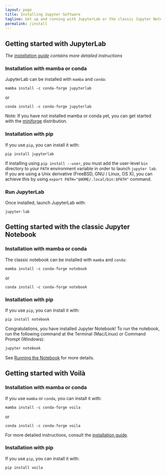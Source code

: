 ```yaml
---
layout: page
title: Installing Jupyter Software
tagline: Get up and running with JupyterLab or the classic Jupyter Notebook.
permalink: /install
---
```


## Getting started with JupyterLab

_The [installation guide](http://jupyterlab.readthedocs.io/en/stable/getting_started/installation.html) contains more detailed instructions_

### Installation with mamba or conda

JupyterLab can be installed with `mamba` and `conda`:

```shell
mamba install -c conda-forge jupyterlab
```

or

```shell
conda install -c conda-forge jupyterlab
```

Note: If you have not installed mamba or conda yet, you can get started with the [miniforge](https://github.com/conda-forge/miniforge#mambaforge) distribution.

### Installation with pip

If you use `pip`, you can install it with:

```shell
pip install jupyterlab
```

If installing using `pip install --user`, you must add the user-level `bin` directory to your `PATH` environment variable in order to launch `jupyter lab`. If you are using a Unix derivative (FreeBSD, GNU / Linux, OS X), you can achieve this by using ``export PATH="$HOME/.local/bin:$PATH"`` command.

### Run JupyterLab

Once installed, launch JupyterLab with:

```shell
jupyter-lab
```

## Getting started with the classic Jupyter Notebook

### Installation with mamba or conda

The classic notebook can be installed with `mamba` and `conda`:

```shell
mamba install -c conda-forge notebook
```

or

```shell
conda install -c conda-forge notebook
```

### Installation with pip

If you use `pip`, you can install it with:

```shell
pip install notebook
```

Congratulations, you have installed Jupyter Notebook! To run the notebook, run the following command at the Terminal (Mac/Linux) or Command Prompt (Windows):

```bash
jupyter notebook
```

See [Running the Notebook](https://jupyter.readthedocs.io/en/latest/running.html#running) for more details.

## Getting started with Voilà

### Installation with mamba or conda

If you use `mamba` or `conda`, you can install it with:

```shell
mamba install -c conda-forge voila
```

or

```shell
conda install -c conda-forge voila
```

For more detailed instructions, consult the [installation guide](https://voila.readthedocs.io/en/stable/install.html).

### Installation with pip

If you use `pip`, you can install it with:

```shell
pip install voila
```
